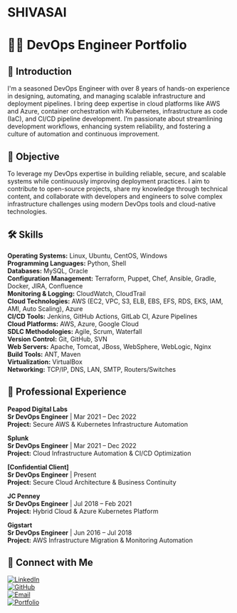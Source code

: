 #  SHIVASAI

# 👨‍💻 DevOps Engineer Portfolio

## 🔹 Introduction
I'm a seasoned DevOps Engineer with over 8 years of hands-on experience in designing, automating, and managing scalable infrastructure and deployment pipelines. I bring deep expertise in cloud platforms like AWS and Azure, container orchestration with Kubernetes, infrastructure as code (IaC), and CI/CD pipeline development. I’m passionate about streamlining development workflows, enhancing system reliability, and fostering a culture of automation and continuous improvement.

## 🎯 Objective
To leverage my DevOps expertise in building reliable, secure, and scalable systems while continuously improving deployment practices. I aim to contribute to open-source projects, share my knowledge through technical content, and collaborate with developers and engineers to solve complex infrastructure challenges using modern DevOps tools and cloud-native technologies.

## 🛠️ Skills

**Operating Systems:** Linux, Ubuntu, CentOS, Windows  
**Programming Languages:** Python, Shell  
**Databases:** MySQL, Oracle  
**Configuration Management:** Terraform, Puppet, Chef, Ansible, Gradle, Docker, JIRA, Confluence  
**Monitoring & Logging:** CloudWatch, CloudTrail  
**Cloud Technologies:** AWS (EC2, VPC, S3, ELB, EBS, EFS, RDS, EKS, IAM, AMI, Auto Scaling), Azure  
**CI/CD Tools:** Jenkins, GitHub Actions, GitLab CI, Azure Pipelines  
**Cloud Platforms:** AWS, Azure, Google Cloud  
**SDLC Methodologies:** Agile, Scrum, Waterfall  
**Version Control:** Git, GitHub, SVN  
**Web Servers:** Apache, Tomcat, JBoss, WebSphere, WebLogic, Nginx  
**Build Tools:** ANT, Maven  
**Virtualization:** VirtualBox  
**Networking:** TCP/IP, DNS, LAN, SMTP, Routers/Switches

## 💼 Professional Experience

**Peapod Digital Labs**  
**Sr DevOps Engineer** | Mar 2021 – Dec 2022  
**Project:** Secure AWS & Kubernetes Infrastructure Automation  

**Splunk**  
**Sr DevOps Engineer** | Mar 2021 – Dec 2022  
**Project:** Cloud Infrastructure Automation & CI/CD Optimization  

**[Confidential Client]**  
**Sr DevOps Engineer** | Present  
**Project:** Secure Cloud Architecture & Business Continuity  

**JC Penney**  
**Sr DevOps Engineer** | Jul 2018 – Feb 2021  
**Project:** Hybrid Cloud & Azure Kubernetes Platform  

**Gigstart**  
**Sr DevOps Engineer** | Jun 2016 – Jul 2018  
**Project:** AWS Infrastructure Migration & Monitoring Automation

## 🔗 Connect with Me

[![LinkedIn](https://img.shields.io/badge/LinkedIn-Connect-blue?logo=linkedin)](https://www.linkedin.com/in/your-profile)  
[![GitHub](https://img.shields.io/badge/GitHub-Profile-black?logo=github)](https://github.com/your-github-username)  
[![Email](https://img.shields.io/badge/Email-Contact-red?logo=gmail)](mailto:your.email@example.com)  
[![Portfolio](https://img.shields.io/badge/Website-Visit-green?logo=google-chrome)](https://your-portfolio-url.com)
